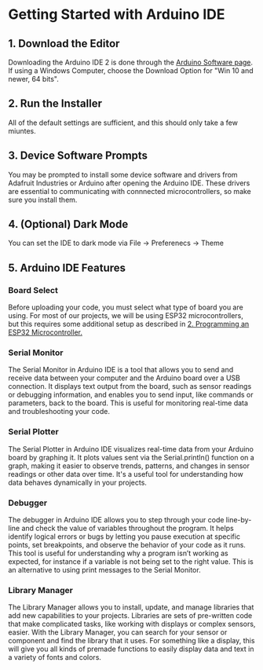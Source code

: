 # Getting Started with Arduino IDE

## 1. Download the Editor 

Downloading the Arduino IDE 2 is done through the [Arduino Software page](https://www.arduino.cc/en/software).
If using a Windows Computer, choose the Download Option for "Win 10 and newer, 64 bits".

## 2. Run the Installer
All of the default settings are sufficient, and this should only take a few miuntes.

## 3. Device Software Prompts
You may be prompted to install some device software and drivers from Adafruit Industries or Arduino after opening the Arduino IDE. These drivers are essential to communicating with connnected microcontrollers, so make sure you install them. 

## 4. (Optional) Dark Mode
You can set the IDE to dark mode via File -> Preferenecs -> Theme

## 5. Arduino IDE Features

### Board Select

Before uploading your code, you must select what type of board you are using. For most of our projects, we will be using ESP32 microcontrollers, but this requires some additional setup as described in [2. Programming an ESP32 Microcontroller.](https://github.com/NJIT-Highlander-Racing-Electrical/Learning/blob/main/ESP-32.md)

### Serial Monitor

The Serial Monitor in Arduino IDE is a tool that allows you to send and receive data between your computer and the Arduino board over a USB connection. It displays text output from the board, such as sensor readings or debugging information, and enables you to send input, like commands or parameters, back to the board. This is useful for monitoring real-time data and troubleshooting your code.

### Serial Plotter

The Serial Plotter in Arduino IDE visualizes real-time data from your Arduino board by graphing it. It plots values sent via the Serial.println() function on a graph, making it easier to observe trends, patterns, and changes in sensor readings or other data over time. It's a useful tool for understanding how data behaves dynamically in your projects.

### Debugger

The debugger in Arduino IDE allows you to step through your code line-by-line and check the value of variables throughout the program. It helps identify logical errors or bugs by letting you pause execution at specific points, set breakpoints, and observe the behavior of your code as it runs. This tool is  useful for understanding why a program isn’t working as expected, for instance if a variable is not being set to the right value. This is an alternative to using print messages to the Serial Monitor.

### Library Manager

The Library Manager allows you to install, update, and manage libraries that add new capabilities to your projects. Libraries are sets of pre-written code that make complicated tasks, like working with displays or complex sensors, easier. With the Library Manager, you can search for your sensor or component and find the library that it uses. For something like a display, this will give you all kinds of premade functions to easily display data and text in a variety of fonts and colors. 
